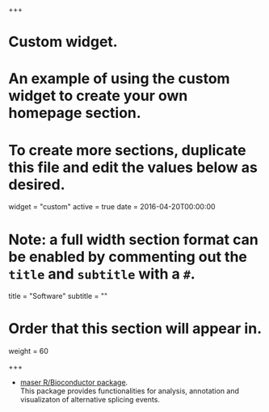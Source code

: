 +++
# Custom widget.
# An example of using the custom widget to create your own homepage section.
# To create more sections, duplicate this file and edit the values below as desired.
widget = "custom"
active = true
date = 2016-04-20T00:00:00

# Note: a full width section format can be enabled by commenting out the `title` and `subtitle` with a `#`.
title = "Software"
subtitle = ""

# Order that this section will appear in.
weight = 60

+++

- [maser R/Bioconductor package](https://doi.org/doi:10.18129/B9.bioc.maser).  
This package provides functionalities for analysis, annotation and visualizaton of alternative splicing events.
